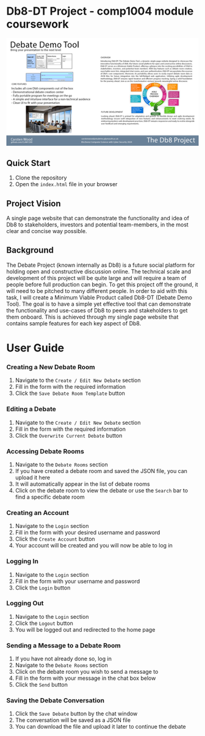 # Db8-DT Project - comp1004 module coursework


<img src="https://raw.githubusercontent.com/CLAW1200/Db8-comp1004/main/diagrams/Db8-Poster.png" width="700">

## Quick Start
1. Clone the repository
2. Open the `index.html` file in your browser
   
## Project Vision
A single page website that can demonstrate the functionality and idea of Db8 to stakeholders, investors and potential team-members, in the most clear and concise way possible.
## Background
The Debate Project (known internally as Db8) is a future social platform for holding open and constructive discussion online. The technical scale and development of this project will be quite large and will require a team of people before full production can begin. 
To get this project off the ground, it will need to be pitched to many different people. In order to aid with this task, I will create a Minimum Viable Product called Db8-DT (Debate Demo Tool).
The goal is to have a simple yet effective tool that can demonstrate the functionality and use-cases of Db8 to peers and stakeholders to get them onboard. This is achieved through my single page website that contains sample features for each key aspect of Db8.
# User Guide
### Creating a New Debate Room
1. Navigate to the `Create / Edit New Debate` section
2. Fill in the form with the required information
3. Click the `Save Debate Room Template` button

### Editing a Debate
1. Navigate to the `Create / Edit New Debate` section
2. Fill in the form with the required information
3. Click the `Overwrite Current Debate` button

### Accessing Debate Rooms
1. Navigate to the `Debate Rooms` section
2. If you have created a debate room and saved the JSON file, you can upload it here
3. It will automatically appear in the list of debate rooms
4. Click on the debate room to view the debate or use the `Search` bar to find a specific debate room

### Creating an Account
1. Navigate to the `Login` section
2. Fill in the form with your desired username and password
3. Click the `Create Account` button
4. Your account will be created and you will now be able to log in

### Logging In
1. Navigate to the `Login` section
2. Fill in the form with your username and password
3. Click the `Login` button

### Logging Out
1. Navigate to the `Login` section
2. Click the `Logout` button
3. You will be logged out and redirected to the home page

### Sending a Message to a Debate Room
1. If you have not already done so, log in
2. Navigate to the `Debate Rooms` section
3. Click on the debate room you wish to send a message to
4. Fill in the form with your message in the chat box below
5. Click the `Send` button

### Saving the Debate Conversation
1. Click the `Save Debate` button by the chat window
2. The conversation will be saved as a JSON file
3. You can download the file and upload it later to continue the debate

